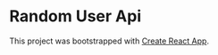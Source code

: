 # Random User Api

This project was bootstrapped with [Create React App](
https://musical-eclair-46ce8f.netlify.app).

